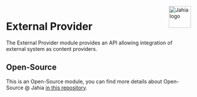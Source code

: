 <a href="https://www.jahia.com/">
    <img src="https://www.jahia.com/modules/jahiacom-templates/images/jahia-3x.png" alt="Jahia logo" title="Jahia" align="right" height="60" />
</a>

External Provider
======================
The External Provider module provides an API allowing integration of external system as content providers.

## Open-Source

This is an Open-Source module, you can find more details about Open-Source @ Jahia [in this repository](https://github.com/Jahia/open-source).
